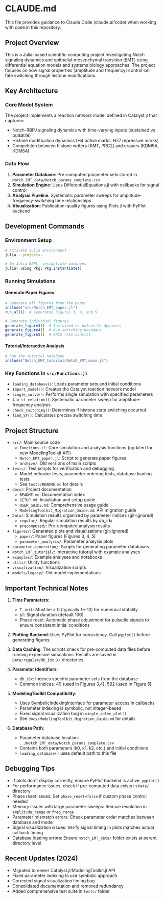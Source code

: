 # CLAUDE.md

This file provides guidance to Claude Code (claude.ai/code) when working with code in this repository.

## Project Overview

This is a Julia-based scientific computing project investigating Notch signaling dynamics and epithelial-mesenchymal transition (EMT) using differential equation models and systems biology approaches. The project focuses on how signal properties (amplitude and frequency) control cell fate switching through histone modifications.

## Key Architecture

### Core Model System
The project implements a reaction network model defined in Catalyst.jl that captures:
- Notch-RBPJ signaling dynamics with time-varying inputs (sustained vs pulsatile)
- Histone modification dynamics (H4 active marks, H27 repressive marks)
- Competition between histone writers (KMT, PRC2) and erasers (KDM5A, KDM6A)

### Data Flow
1. **Parameter Database**: Pre-computed parameter sets stored in `Notch_EMT_data/Notch_params_complete.csv`
2. **Simulation Engine**: Uses DifferentialEquations.jl with callbacks for signal control
3. **Analysis Pipeline**: Systematic parameter sweeps for amplitude-frequency-switching time relationships
4. **Visualization**: Publication-quality figures using Plots.jl with PyPlot backend

## Development Commands

### Environment Setup
```bash
# Activate Julia environment
julia --project=.

# In Julia REPL, instantiate packages
julia> using Pkg; Pkg.instantiate()
```

### Running Simulations

#### Generate Paper Figures
```julia
# Generate all figures from the paper
include("src/Notch_EMT_paper.jl")
run_all()  # Generates Figures 3, 4, and 5

# Generate individual figures
generate_figure3()  # Sustained vs pulsatile dynamics
generate_figure4()  # A-ω switching boundary
generate_figure5()  # PRC2 rate control
```

#### Tutorial/Interactive Analysis
```julia
# Run the tutorial notebook
include("Notch_EMT_tutorial/Notch_EMT_main.jl")
```

### Key Functions in `src/Functions.jl`

- `loading_database()`: Loads parameter sets and initial conditions
- `Import_model()`: Creates the Catalyst reaction network model
- `single_solve()`: Performs single simulation with specified parameters
- `A_ω_st_relation()`: Systematic parameter sweep for amplitude-frequency analysis
- `check_switching()`: Determines if histone state switching occurred
- `find_ST()`: Calculates precise switching time

## Project Structure

- `src/`: Main source code
  - `Functions.jl`: Core simulation and analysis functions (updated for new ModelingToolkit API)
  - `Notch_EMT_paper.jl`: Script to generate paper figures
  - `archive/`: Old versions of main scripts
- `tests/`: Test scripts for verification and debugging
  - Model behavior tests, parameter ordering tests, database loading tests
  - See `tests/README.md` for details
- `docs/`: Project documentation
  - `README.md`: Documentation index
  - `SETUP.md`: Installation and setup guide
  - `USER_GUIDE.md`: Comprehensive usage guide
  - `ModelingToolkit_Migration_Guide.md`: API migration guide
- `Data/`: Simulation results organized by parameter indices (git-ignored)
  - `regular/`: Regular simulation results by db_idx
  - `precomputed/`: Pre-computed analysis results
- `figures/`: Generated plots and visualizations (git-ignored)
  - `paper/`: Paper figures (Figures 3, 4, 5)
  - `parameter_analysis/`: Parameter analysis plots
- `parameter_generation/`: Scripts for generating parameter databases
- `Notch_EMT_tutorial/`: Interactive tutorial with example analyses
- `examples/`: Example analyses and notebooks
- `utils/`: Utility functions
- `visualization/`: Visualization scripts
- `models/legacy/`: Old model implementations

## Important Technical Notes

1. **Time Parameters**: 
   - `T_init`: Must be > 0 (typically 1e-10) for numerical stability
   - `ΔT`: Signal duration (default 100)
   - Phase reset: Automatic phase adjustment for pulsatile signals to ensure consistent initial conditions

2. **Plotting Backend**: Uses PyPlot for consistency. Call `pyplot()` before generating figures.

3. **Data Caching**: The scripts check for pre-computed data files before running expensive simulations. Results are saved in `Data/regular/db_idx:X/` directories.

4. **Parameter Identifiers**: 
   - `db_idx`: Indexes specific parameter sets from the database
   - Common indices: 49 (used in Figures 3,4), 592 (used in Figure 5)

5. **ModelingToolkit Compatibility**: 
   - Uses SymbolicIndexingInterface for parameter access in callbacks
   - Parameter indexing is symbolic, not integer-based
   - Fixed signal visualization bug in `single_solve_plot()`
   - See `docs/ModelingToolkit_Migration_Guide.md` for details

6. **Database Path**: 
   - Parameter database location: `../Notch_EMT_data/Notch_params_complete.csv`
   - Contains both parameters (k0, k1, k2, etc.) and initial conditions
   - `loading_database()` uses default path to this file

## Debugging Tips

- If plots don't display correctly, ensure PyPlot backend is active: `pyplot()`
- For performance issues, check if pre-computed data exists in `Data/` directory
- Phase reset issues: Set `phase_reset=false` if custom phase control needed
- Memory issues with large parameter sweeps: Reduce resolution in `amplitude_range` or `freq_range`
- Parameter mismatch errors: Check parameter order matches between database and model
- Signal visualization issues: Verify signal timing in plots matches actual callback timing
- Database loading errors: Ensure `Notch_EMT_data/` folder exists at parent directory level

## Recent Updates (2024)

- Migrated to newer Catalyst.jl/ModelingToolkit.jl API
- Fixed parameter indexing to use symbolic approach
- Corrected signal visualization timing bug
- Consolidated documentation and removed redundancy
- Added comprehensive test suite in `tests/` folder